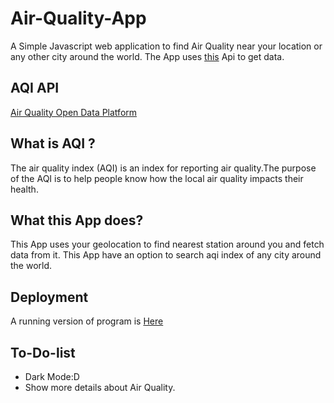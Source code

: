 # Air-Quality-App
A Simple Javascript web application to find Air Quality near your location or any other city around the world. The App uses [this](https://aqicn.org/api/) Api to get data.

## AQI API 
[Air Quality Open Data Platform](https://aqicn.org/data-platform/token-confirm/74a44847-07ca-47ad-903f-1e466cfe3bc3)

## What is AQI ?
The air quality index (AQI) is an index for reporting air quality.The purpose of the AQI is to help people know how the local air quality impacts their health. 

## What this App does?
This App uses your geolocation to find nearest station around you and fetch data from it.
This App have an option to search aqi index of any city around the world.

## Deployment
A running version of program is [Here](https://reliance-fyp.github.io/AQI-Levels-Searcher/)

## To-Do-list
* Dark Mode:D
* Show more details about Air Quality.

